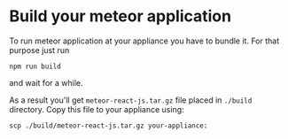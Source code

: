 # Build your meteor application

To run meteor application at your appliance you have to bundle it. For that purpose just run

```npm run build```

and wait for a while.

As a result you'll get `meteor-react-js.tar.gz` file placed in `./build` directory.
Copy this file to your appliance using:

```scp ./build/meteor-react-js.tar.gz your-appliance:```
